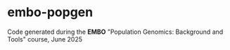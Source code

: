 # embo-popgen

Code generated during the **EMBO** "Population Genomics: Background and Tools" course,  June 2025


